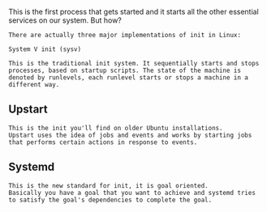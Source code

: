 This is the first process that gets started and it starts all the other essential services on our system. But how?

    There are actually three major implementations of init in Linux:

    System V init (sysv)

    This is the traditional init system. It sequentially starts and stops processes, based on startup scripts. The state of the machine is denoted by runlevels, each runlevel starts or stops a machine in a different way.

## Upstart

    This is the init you'll find on older Ubuntu installations.
    Upstart uses the idea of jobs and events and works by starting jobs that performs certain actions in response to events.

## Systemd

    This is the new standard for init, it is goal oriented. 
    Basically you have a goal that you want to achieve and systemd tries to satisfy the goal's dependencies to complete the goal.
